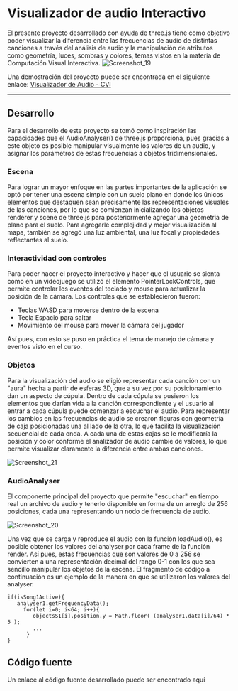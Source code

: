# Visualizador de audio Interactivo

El presente proyecto desarrollado con ayuda de three.js tiene como objetivo poder visualizar la diferencia entre las frecuencias de audio de distintas canciones a través del análisis de audio y la manipulación de atributos como geometría, luces, sombras y colores, temas vistos en la materia de Computación Visual Interactiva. 
![Screenshot_19](https://user-images.githubusercontent.com/111076222/205846240-0e0f8023-7009-434c-b907-dc54ff2dcc1b.png)

Una demostración del proyecto puede ser encontrada en el siguiente enlace: [Visualizador de Audio - CVI](https://emmanuelbmanzo.github.io/threejs-audio/)

---

## Desarrollo
Para el desarrollo de este proyecto se tomó como inspiración las capacidades que el AudioAnalyser() de three.js proporciona, pues gracias a este objeto es posible manipular visualmente los valores de un audio, y asignar los parámetros de estas frecuencias a objetos tridimensionales. 


### Escena
Para lograr un mayor enfoque en las partes importantes de la aplicación se optó por tener una escena simple con un suelo plano en donde los únicos elementos que destaquen sean precisamente las representaciones visuales de las canciones, por lo que se comienzan inicializando los objetos renderer y scene de three.js para posteriormente agregar una geometría de plano para el suelo. Para agregarle complejidad y mejor visualización al mapa, también se agregó una luz ambiental, una luz focal y propiedades reflectantes al suelo. 


### Interactividad con controles
Para poder hacer el proyecto interactivo y hacer que el usuario se sienta como en un videojuego se utilizó el elemento PointerLockControls, que permite controlar los eventos del teclado y mouse para actualizar la posición de la cámara. Los controles que se establecieron fueron:
- Teclas WASD para moverse dentro de la escena
- Tecla Espacio para saltar
- Movimiento del mouse para mover la cámara del jugador

Así pues, con esto se puso en práctica el tema de manejo de cámara y eventos visto en el curso.


### Objetos
Para la visualización del audio se eligió representar cada canción con un "aura" hecha a partir de esferas 3D, que a su vez por su posicionamiento dan un aspecto de cúpula. Dentro de cada cúpula se pusieron los elementos que darían vida a la canción correspondiente y el usuario al entrar a cada cúpula puede comenzar a escuchar el audio.
Para representar los cambios en las frecuencias de audio se crearon figuras con geometría de caja posicionadas una al lado de la otra, lo que facilita la visualización secuencial de cada onda. A cada una de estas cajas se le modificaría la posición y color conforme el analizador de audio cambie de valores, lo que permite visualizar claramente la diferencia entre ambas canciones.


![Screenshot_21](https://user-images.githubusercontent.com/111076222/205846401-561d3b16-fb1b-4c5e-bfcb-4193b69c662e.png)


### AudioAnalyser
El componente principal del proyecto que permite "escuchar" en tiempo real un archivo de audio y tenerlo disponible en forma de un arreglo de 256 posiciones, cada una representando un nodo de frecuencia de audio.

![Screenshot_20](https://user-images.githubusercontent.com/111076222/205846436-7d3ab544-d8f3-4489-b2b8-aa3e237c3ef7.png)

Una vez que se carga y reproduce el audio con la función loadAudio(), es posible obtener los valores del analyser por cada frame de la función render. Así pues, estas frecuencias que son valores de 0 a 256 se convierten a una representación decimal del rango 0-1 con los que sea sencillo manipular los objetos de la escena. El fragmento de código a continuación es un ejemplo de la manera en que se utilizaron los valores del analyser.

```
if(isSong1Active){
   analyser1.getFrequencyData();
     for(let i=0; i<64; i++){
        objectsS1[i].position.y = Math.floor( (analyser1.data[i]/64) * 5 );
        ...
      }
}
```

## Código fuente
Un enlace al código fuente desarrollado puede ser encontrado aquí
